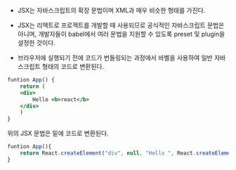 - JSX는 자바스크립트의 확장 문법이며 XML과 매우 비슷한 형태를 가진다.

- JSX는 리액트로 프로젝트를 개발할 때 사용되므로 공식적인 자바스크립트 문법은 아니며, 개발자들이 babel에서 여러 문법을 지원할 수 있도록 preset 및 plugin을 설정한 것이다.

- 브라우저에 실행되기 전에 코드가 번들링되는 과정에서 바벨을 사용하여 일반 자바스크립트 형태의 코드로 변환된다.

```jsx
funtion App() {
	return (
	<div>
		Hello <b>react</b>
	</div>
	)
}
```

위의 JSX 문법은 밑에 코드로 변환된다.

```js
funtion App(){
	return React.createElement("div", null, "Hello ", React.createElement("b", null, "react"))
}
```